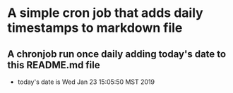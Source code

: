 A simple cron job that adds daily timestamps to markdown file
============================================================
## A chronjob run once daily adding today's date to this README.md file
* today's date is Wed Jan 23 15:05:50 MST 2019
